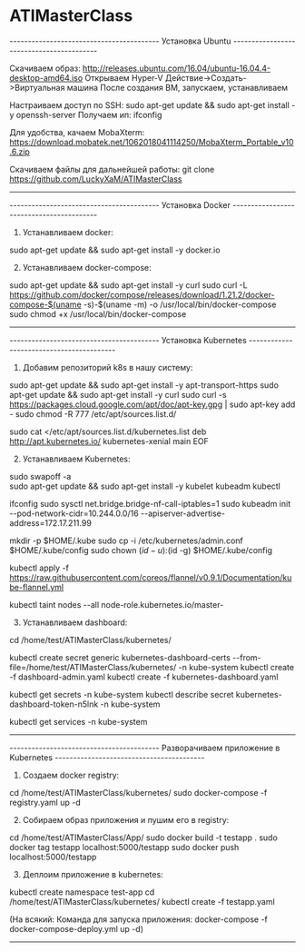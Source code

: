 # ATIMasterClass

----------------------------------------- Установка Ubuntu -----------------------------------------

Скачиваем образ: http://releases.ubuntu.com/16.04/ubuntu-16.04.4-desktop-amd64.iso
Открываем Hyper-V
Действие->Создать->Виртуальная машина
После создания ВМ, запускаем, устанавливаем

Настраиваем доступ по SSH:
sudo apt-get update && sudo apt-get install -y openssh-server
Получаем ип: ifconfig

Для удобства, качаем MobaXterm: https://download.mobatek.net/1062018041114250/MobaXterm_Portable_v10.6.zip

Скачиваем файлы для дальнейшей работы: 
git clone https://github.com/LuckyXaM/ATIMasterClass

--------------------------------------------------------------------------------------------------------------------------------------------------------------------------------------------------------------------

----------------------------------------- Установка Docker -----------------------------------------

1. Устанавливаем docker:

sudo apt-get update && sudo apt-get install -y docker.io

2. Устанавливаем docker-compose:

sudo apt-get update && sudo apt-get install -y curl
sudo curl -L https://github.com/docker/compose/releases/download/1.21.2/docker-compose-$(uname -s)-$(uname -m) -o /usr/local/bin/docker-compose
sudo chmod +x /usr/local/bin/docker-compose

--------------------------------------------------------------------------------------------------------------------------------------------------------------------------------------------------------------------

----------------------------------------- Установка Kubernetes -----------------------------------------

1. Добавим репозиторий k8s в нашу систему:

sudo apt-get update && sudo apt-get install -y apt-transport-https
sudo apt-get update && sudo apt-get install -y curl
sudo curl -s https://packages.cloud.google.com/apt/doc/apt-key.gpg | sudo apt-key add -
sudo chmod -R 777 /etc/apt/sources.list.d/

sudo cat <<EOF >/etc/apt/sources.list.d/kubernetes.list
deb http://apt.kubernetes.io/ kubernetes-xenial main
EOF

2. Устанавливаем Kubernetes:

sudo swapoff -a  
sudo apt-get update && sudo apt-get install -y kubelet kubeadm kubectl

ifconfig
sudo sysctl net.bridge.bridge-nf-call-iptables=1
sudo kubeadm init --pod-network-cidr=10.244.0.0/16 --apiserver-advertise-address=172.17.211.99 

mkdir -p $HOME/.kube
sudo cp -i /etc/kubernetes/admin.conf $HOME/.kube/config
sudo chown $(id -u):$(id -g) $HOME/.kube/config

kubectl apply -f https://raw.githubusercontent.com/coreos/flannel/v0.9.1/Documentation/kube-flannel.yml

kubectl taint nodes --all node-role.kubernetes.io/master-

3. Устанавливаем dashboard:

cd /home/test/ATIMasterClass/kubernetes/

kubectl create secret generic kubernetes-dashboard-certs --from-file=/home/test/ATIMasterClass/kubernetes/ -n kube-system
kubectl create -f dashboard-admin.yaml
kubectl create -f kubernetes-dashboard.yaml

kubectl get secrets -n kube-system
kubectl describe secret kubernetes-dashboard-token-n5lnk -n kube-system

kubectl get services -n kube-system

--------------------------------------------------------------------------------------------------------------------------------------------------------------------------------------------------------------------

----------------------------------------- Разворачиваем приложение в Kubernetes -----------------------------------------

1. Создаем docker registry:

cd /home/test/ATIMasterClass/kubernetes/
sudo docker-compose -f registry.yaml up -d

2. Собираем образ приложения и пушим его в registry:

cd /home/test/ATIMasterClass/App/
sudo docker build -t testapp .
sudo docker tag testapp localhost:5000/testapp
sudo docker push localhost:5000/testapp

3. Деплоим приложение в kubernetes:

kubectl create namespace test-app
cd /home/test/ATIMasterClass/kubernetes/
kubectl create -f testapp.yaml

(На всякий: Команда для запуска приложения: docker-compose -f docker-compose-deploy.yml up -d)

--------------------------------------------------------------------------------------------------------------------------------------------------------------------------------------------------------------------